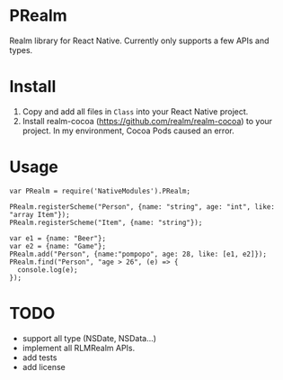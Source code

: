 # PRealm
Realm library for React Native. Currently only supports a few APIs and types.

# Install
1. Copy and add all files in `Class` into your React Native project.
2. Install realm-cocoa (https://github.com/realm/realm-cocoa) to your project. In my environment, Cocoa Pods caused an error.

# Usage

```
var PRealm = require('NativeModules').PRealm;

PRealm.registerScheme("Person", {name: "string", age: "int", like: "array Item"});
PRealm.registerScheme("Item", {name: "string"});

var e1 = {name: "Beer"};
var e2 = {name: "Game"};
PRealm.add("Person", {name:"pompopo", age: 28, like: [e1, e2]});
PRealm.find("Person", "age > 26", (e) => {
  console.log(e);
});
```

# TODO
- support all type (NSDate, NSData...)
- implement all RLMRealm APIs.
- add tests
- add license

